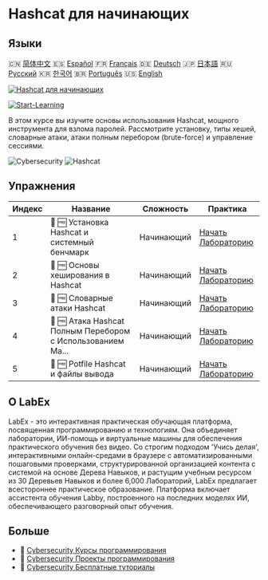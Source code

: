 # Hashcat для начинающих

## Языки

🇨🇳 [简体中文](README_zh.md) 🇪🇸 [Español](README_es.md) 🇫🇷 [Français](README_fr.md) 🇩🇪 [Deutsch](README_de.md) 🇯🇵 [日本語](README_ja.md) 🇷🇺 [Русский](README_ru.md) 🇰🇷 [한국어](README_ko.md) 🇧🇷 [Português](README_pt.md) 🇺🇸 [English](README.md) 

[![Hashcat для начинающих](https://cover-creator.labex.io/hashcat-for-beginners.png?lang=ru)](https://labex.io/ru/courses/hashcat-for-beginners)

[![Start-Learning](https://img.shields.io/badge/Start-Learning-whitesmoke?style=for-the-badge)](https://labex.io/ru/courses/hashcat-for-beginners)

В этом курсе вы изучите основы использования Hashcat, мощного инструмента для взлома паролей. Рассмотрите установку, типы хешей, словарные атаки, атаки полным перебором (brute-force) и управление сессиями.

![Cybersecurity](https://img.shields.io/badge/Cybersecurity-whitesmoke?style=for-the-badge&logo=cybersecurity)
![Hashcat](https://img.shields.io/badge/Hashcat-whitesmoke?style=for-the-badge&logo=hashcat)


## Упражнения

|   Индекс | Название                                                    | Сложность   | Практика                                                                                                                              |
|----------|-------------------------------------------------------------|-------------|---------------------------------------------------------------------------------------------------------------------------------------|
|        1 | 📖 🆓 Установка Hashcat и системный бенчмарк                | Начинающий  | <a target='_blank' href='https://labex.io/ru/tutorials/linux-hashcat-installation-and-system-benchmark-632570'>Начать Лабораторию</a> |
|        2 | 📖 🆓 Основы хеширования в Hashcat                          | Начинающий  | <a target='_blank' href='https://labex.io/ru/tutorials/linux-hashcat-hashing-fundamentals-632569'>Начать Лабораторию</a>              |
|        3 | 📖 🆓 Словарные атаки Hashcat                               | Начинающий  | <a target='_blank' href='https://labex.io/ru/tutorials/linux-hashcat-dictionary-attacks-632568'>Начать Лабораторию</a>                |
|        4 | 📖 🆓 Атака Hashcat Полным Перебором с Использованием Ма... | Начинающий  | <a target='_blank' href='https://labex.io/ru/tutorials/linux-hashcat-brute-force-with-mask-attacks-632567'>Начать Лабораторию</a>     |
|        5 | 📖 🆓 Potfile Hashcat и файлы вывода                        | Начинающий  | <a target='_blank' href='https://labex.io/ru/tutorials/linux-hashcat-potfiles-and-output-files-632571'>Начать Лабораторию</a>         |

## О LabEx

LabEx - это интерактивная практическая обучающая платформа, посвященная программированию и технологиям. Она объединяет лаборатории, ИИ-помощь и виртуальные машины для обеспечения практического обучения без видео. Со строгим подходом 'Учись делая', интерактивными онлайн-средами в браузере с автоматизированными пошаговыми проверками, структурированной организацией контента с системой на основе Дерева Навыков, и растущим учебным ресурсом из 30 Деревьев Навыков и более 6,000 Лабораторий, LabEx предлагает всестороннее практическое образование. Платформа включает ассистента обучения Labby, построенного на последних моделях ИИ, обеспечивающего разговорный опыт обучения.

## Больше

- 🔗 [Cybersecurity Курсы программирования](https://github.com/labex-labs/awesome-programming-courses)
- 🔗 [Cybersecurity Проекты программирования](https://github.com/labex-labs/awesome-programming-projects)
- 🔗 [Cybersecurity Бесплатные туториалы](https://github.com/labex-labs/cybersecurity-free-tutorials)


